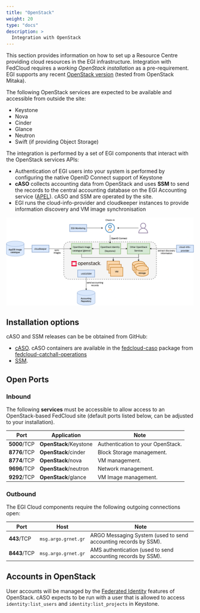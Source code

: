 ```yaml
---
title: "OpenStack"
weight: 20
type: "docs"
description: >
  Integration with OpenStack
---
```


This section provides information on how to set up a Resource Centre providing
cloud resources in the EGI infrastructure. Integration with FedCloud requires a
_working OpenStack installation_ as a pre-requirement. EGI supports any recent
[OpenStack version](https://releases.openstack.org) (tested from OpenStack
Mitaka).

The following OpenStack services are expected to be available and accessible
from outside the site:

- Keystone
- Nova
- Cinder
- Glance
- Neutron
- Swift (if providing Object Storage)

The integration is performed by a set of EGI components that interact with the
OpenStack services APIs:

- Authentication of EGI users into your system is performed by configuring the
  native OpenID Connect support of Keystone
- **cASO** collects accounting data from OpenStack and uses **SSM** to send the
  records to the central accounting database on the EGI Accounting service
  ([APEL](https://apel.github.io/)). cASO and SSM are operated by the site.
- EGI runs the cloud-info-provider and cloudkeeper instances to provide
  information discovery and VM image synchronisation

![image](openstacksite.png)

## Installation options

cASO and SSM releases can be be obtained from GitHub:

- [cASO](https://github.com/IFCA-Advanced-Computing/caso/releases). cASO
  containers are available in the
  [fedcloud-caso](https://github.com/EGI-Federation/fedcloud-catchall-operations/pkgs/container/fedcloud-caso)
  package from
  [fedcloud-catchall-operations](https://github.com/EGI-Federation/fedcloud-catchall-operations)
- [SSM](https://github.com/apel/ssm/releases).

## Open Ports

### Inbound

The following **services** must be accessible to allow access to an
OpenStack-based FedCloud site (default ports listed below, can be adjusted to
your installation).

<!-- markdownlint-disable line-length -->

| Port         | Application            | Note                              |
| ------------ | ---------------------- | --------------------------------- |
| **5000**/TCP | **OpenStack**/Keystone | Authentication to your OpenStack. |
| **8776**/TCP | **OpenStack**/cinder   | Block Storage management.         |
| **8774**/TCP | **OpenStack**/nova     | VM management.                    |
| **9696**/TCP | **OpenStack**/neutron  | Network management.               |
| **9292**/TCP | **OpenStack**/glance   | VM Image management.              |

<!-- markdownlint-enable line-length -->

### Outbound

The EGI Cloud components require the following outgoing connections open:

<!-- markdownlint-disable line-length -->

| Port         | Host                | Note                                                            |
| ------------ | ------------------- | --------------------------------------------------------------- |
| **443**/TCP  | `msg.argo.grnet.gr` | ARGO Messaging System (used to send accounting records by SSM). |
| **8443**/TCP | `msg.argo.grnet.gr` | AMS authentication (used to send accounting records by SSM).    |

<!-- markdownlint-enable line-length -->

## Accounts in OpenStack

User accounts will be managed by the
[Federated Identity](https://docs.openstack.org/keystone/latest/admin/federation/federated_identity.html)
features of OpenStack. cASO expects to be run with a user that is allowed to
access `identity:list_users` and `identity:list_projects` in Keystone.
